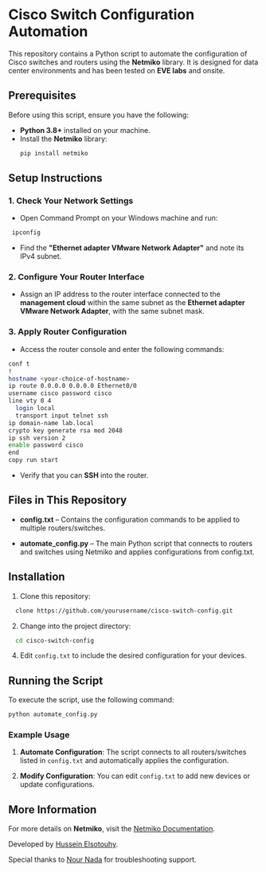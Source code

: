 # Cisco Switch Configuration Automation

This repository contains a Python script to automate the configuration of Cisco switches and routers using the **Netmiko** library. It is designed for data center environments and has been tested on **EVE labs** and onsite.

## Prerequisites

Before using this script, ensure you have the following:

- **Python 3.8+** installed on your machine.
- Install the **Netmiko** library:
  ```bash
  pip install netmiko

Setup Instructions
------------------

### 1\. Check Your Network Settings

*   Open Command Prompt on your Windows machine and run:

 ```bash
  ipconfig
```

*   Find the **"Ethernet adapter VMware Network Adapter"** and note its IPv4 subnet.
    

### 2\. Configure Your Router Interface

*   Assign an IP address to the router interface connected to the **management cloud** within the same subnet as the **Ethernet adapter VMware Network Adapter**, with the same subnet mask.
    

### 3\. Apply Router Configuration

*   Access the router console and enter the following commands:
```bash
conf t
!
hostname <your-choice-of-hostname>
ip route 0.0.0.0 0.0.0.0 Ethernet0/0
username cisco password cisco
line vty 0 4
  login local
  transport input telnet ssh
ip domain-name lab.local
crypto key generate rsa mod 2048
ip ssh version 2
enable password cisco
end
copy run start
```
*   Verify that you can **SSH** into the router.
    

Files in This Repository
------------------------

*   **config.txt** – Contains the configuration commands to be applied to multiple routers/switches.
    
*   **automate\_config.py** – The main Python script that connects to routers and switches using Netmiko and applies configurations from config.txt.
    

Installation
------------

1. Clone this repository:
```bash
  clone https://github.com/yourusername/cisco-switch-config.git
```    
2. Change into the project directory:
```bash
  cd cisco-switch-config
```  
4.  Edit `config.txt` to include the desired configuration for your devices.
    

Running the Script
------------------

To execute the script, use the following command:
```bash
python automate_config.py
````

### Example Usage

1.  **Automate Configuration**: The script connects to all routers/switches listed in `config.txt` and automatically applies the configuration.
    
2.  **Modify Configuration**: You can edit `config.txt` to add new devices or update configurations.
    

More Information
----------------

For more details on **Netmiko**, visit the [Netmiko Documentation](https://pypi.org/project/netmiko/).

Developed by [Hussein Elsotouhy](https://eg.linkedin.com/in/hussein-elsotouhy-03137519b).

Special thanks to [Nour Nada](http://www.linkedin.com/in/nour-mamdouh-nada-920a65191) for troubleshooting support.
